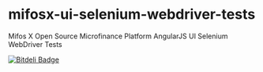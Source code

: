 mifosx-ui-selenium-webdriver-tests
==================================

Mifos X Open Source Microfinance Platform AngularJS UI Selenium WebDriver Tests


[![Bitdeli Badge](https://d2weczhvl823v0.cloudfront.net/vorburger/mifosx-ui-selenium-webdriver-tests/trend.png)](https://bitdeli.com/free "Bitdeli Badge")

